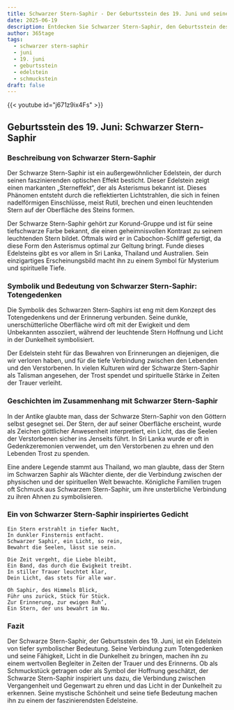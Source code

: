 ```yaml
---
title: Schwarzer Stern-Saphir - Der Geburtsstein des 19. Juni und seine Bedeutung
date: 2025-06-19
description: Entdecken Sie Schwarzer Stern-Saphir, den Geburtsstein des 19. Juni, der Totengedenken symbolisiert. Seine Symbolik und Geschichte werden Sie inspirieren.
author: 365tage
tags:
  - schwarzer stern-saphir
  - juni
  - 19. juni
  - geburtsstein
  - edelstein
  - schmuckstein
draft: false
---
```


{{< youtube id="j671z9ix4Fs" >}}

## Geburtsstein des 19. Juni: Schwarzer Stern-Saphir

### Beschreibung von Schwarzer Stern-Saphir

Der Schwarze Stern-Saphir ist ein außergewöhnlicher Edelstein, der durch seinen faszinierenden optischen Effekt besticht. Dieser Edelstein zeigt einen markanten „Sterneffekt“, der als Asterismus bekannt ist. Dieses Phänomen entsteht durch die reflektierten Lichtstrahlen, die sich in feinen nadelförmigen Einschlüsse, meist Rutil, brechen und einen leuchtenden Stern auf der Oberfläche des Steins formen.

Der Schwarze Stern-Saphir gehört zur Korund-Gruppe und ist für seine tiefschwarze Farbe bekannt, die einen geheimnisvollen Kontrast zu seinem leuchtenden Stern bildet. Oftmals wird er in Cabochon-Schliff gefertigt, da diese Form den Asterismus optimal zur Geltung bringt. Funde dieses Edelsteins gibt es vor allem in Sri Lanka, Thailand und Australien. Sein einzigartiges Erscheinungsbild macht ihn zu einem Symbol für Mysterium und spirituelle Tiefe.

### Symbolik und Bedeutung von Schwarzer Stern-Saphir: Totengedenken

Die Symbolik des Schwarzen Stern-Saphirs ist eng mit dem Konzept des Totengedenkens und der Erinnerung verbunden. Seine dunkle, unerschütterliche Oberfläche wird oft mit der Ewigkeit und dem Unbekannten assoziiert, während der leuchtende Stern Hoffnung und Licht in der Dunkelheit symbolisiert.

Der Edelstein steht für das Bewahren von Erinnerungen an diejenigen, die wir verloren haben, und für die tiefe Verbindung zwischen den Lebenden und den Verstorbenen. In vielen Kulturen wird der Schwarze Stern-Saphir als Talisman angesehen, der Trost spendet und spirituelle Stärke in Zeiten der Trauer verleiht.

### Geschichten im Zusammenhang mit Schwarzer Stern-Saphir

In der Antike glaubte man, dass der Schwarze Stern-Saphir von den Göttern selbst gesegnet sei. Der Stern, der auf seiner Oberfläche erscheint, wurde als Zeichen göttlicher Anwesenheit interpretiert, ein Licht, das die Seelen der Verstorbenen sicher ins Jenseits führt. In Sri Lanka wurde er oft in Gedenkzeremonien verwendet, um den Verstorbenen zu ehren und den Lebenden Trost zu spenden.

Eine andere Legende stammt aus Thailand, wo man glaubte, dass der Stern im Schwarzen Saphir als Wächter diente, der die Verbindung zwischen der physischen und der spirituellen Welt bewachte. Königliche Familien trugen oft Schmuck aus Schwarzem Stern-Saphir, um ihre unsterbliche Verbindung zu ihren Ahnen zu symbolisieren.

### Ein von Schwarzer Stern-Saphir inspiriertes Gedicht

```
Ein Stern erstrahlt in tiefer Nacht,  
In dunkler Finsternis entfacht.  
Schwarzer Saphir, ein Licht, so rein,  
Bewahrt die Seelen, lässt sie sein.  

Die Zeit vergeht, die Liebe bleibt,  
Ein Band, das durch die Ewigkeit treibt.  
In stiller Trauer leuchtet klar,  
Dein Licht, das stets für alle war.  

Oh Saphir, des Himmels Blick,  
Führ uns zurück, Stück für Stück.  
Zur Erinnerung, zur ewigen Ruh’,  
Ein Stern, der uns bewahrt im Nu.  
```

### Fazit

Der Schwarze Stern-Saphir, der Geburtsstein des 19. Juni, ist ein Edelstein von tiefer symbolischer Bedeutung. Seine Verbindung zum Totengedenken und seine Fähigkeit, Licht in die Dunkelheit zu bringen, machen ihn zu einem wertvollen Begleiter in Zeiten der Trauer und des Erinnerns. Ob als Schmuckstück getragen oder als Symbol der Hoffnung geschätzt, der Schwarze Stern-Saphir inspiriert uns dazu, die Verbindung zwischen Vergangenheit und Gegenwart zu ehren und das Licht in der Dunkelheit zu erkennen. Seine mystische Schönheit und seine tiefe Bedeutung machen ihn zu einem der faszinierendsten Edelsteine.